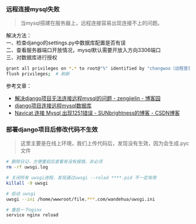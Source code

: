 ### 远程连接mysql失败
> 当mysql搭建在服务器上，远程连接容易出现连接不上的问题。  

解决方法：  
一、检查django的settings.py中数据库配置是否有误  
二、查看服务器端口开放情况，mysql默认需要开放入方向3306端口  
三、对数据库进行授权  
```bash
grant all privileges on *.* to root@"%" identified by "changwoo（远程登录密码）";   # %表示所有主机
flush privileges;  # 刷新
```
参考文章：  
* [解决django项目无法连接远程mysql的问题 - zengjielin - 博客园](https://www.cnblogs.com/zengjielin/p/8582826.html)
* [django项目连接远程mysql数据库](https://blog.csdn.net/weixin_31955923/article/details/80086135)
* [Navicat 连接 Mysql 出现1251错误 - SUNbrightness的博客 - CSDN博客](https://blog.csdn.net/SUNbrightness/article/details/80600953)

### 部署django项目后修改代码不生效
> 这里主要是在线上环境，我们上传代码后，发现没有生效，因为会生成.pyc文件  

```bash
# 删除日记，方便重启后查看有没有报错，非必须
rm -rf uwsgi.log

# 关闭所有 uwsgi进程，发现通过uwsgi --rolad ****.pid 不一定有用
killall -9 uwsgi

# 启动 uwsgi
uwsgi --ini /home/wwwroot/file.***.com/wandehua/uwsgi.ini

# 重启一下nginx
service nginx reload
```








